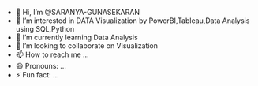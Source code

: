 - 👋 Hi, I’m @SARANYA-GUNASEKARAN
- 👀 I’m interested in DATA Visualization by PowerBI,Tableau,Data Analysis using SQL,Python
- 🌱 I’m currently learning Data Analysis
- 💞️ I’m looking to collaborate on Visualization 
- 📫 How to reach me ...
- 😄 Pronouns: ...
- ⚡ Fun fact: ...

<!---
SARANYA-GUNASEKARAN/SARANYA-GUNASEKARAN is a ✨ special ✨ repository because its `README.md` (this file) appears on your GitHub profile.
You can click the Preview link to take a look at your changes.
--->

